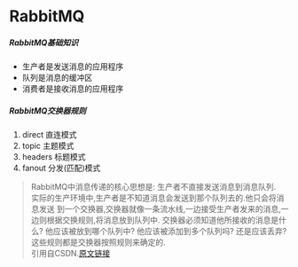 # RabbitMQ
##### RabbitMQ基础知识  
* 生产者是发送消息的应用程序
* 队列是消息的缓冲区
* 消费者是接收消息的应用程序

##### RabbitMQ交换器规则  
1. direct 直连模式
2. topic 主题模式
3. headers 标题模式
4. fanout 分发(匹配)模式   

> RabbitMQ中消息传递的核心思想是: 生产者不直接发送消息到消息队列.   
实际的生产环境中,生产者是不知道消息会发送到那个队列去的.他只会将消息发送
到一个交换器,交换器就像一条流水线,一边接受生产者发来的消息,一边则根据交换规则,将消息放到队列中.
交换器必须知道他所接收的消息是什么? 他应该被放到哪个队列中? 他应该被添加到多个队列吗? 还是应该丢弃? 
这些规则都是交换器按照规则来确定的.   
            引用自CSDN.[原文链接](https://blog.csdn.net/chwshuang/article/details/50512057)

                 
   


